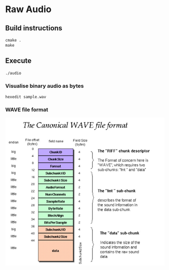 # Raw Audio

## Build instructions
```shell script
cmake .
make
```

## Execute
```shell script
./audio
```

### Visualise binary audio as bytes
```shell script
hexedit sample.wav
```

### WAVE file format
![Binary file structure](./images/wav-file-structure.png "Binary file structure")